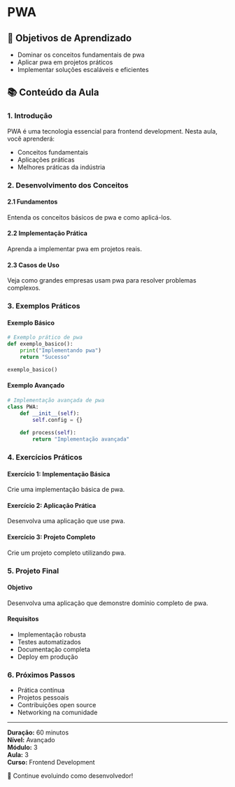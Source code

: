 # PWA

## 🎯 Objetivos de Aprendizado
- Dominar os conceitos fundamentais de pwa
- Aplicar pwa em projetos práticos
- Implementar soluções escaláveis e eficientes

## 📚 Conteúdo da Aula

### 1. Introdução
PWA é uma tecnologia essencial para frontend development. Nesta aula, você aprenderá:

- Conceitos fundamentais
- Aplicações práticas
- Melhores práticas da indústria

### 2. Desenvolvimento dos Conceitos

#### 2.1 Fundamentos
Entenda os conceitos básicos de pwa e como aplicá-los.

#### 2.2 Implementação Prática
Aprenda a implementar pwa em projetos reais.

#### 2.3 Casos de Uso
Veja como grandes empresas usam pwa para resolver problemas complexos.

### 3. Exemplos Práticos

#### Exemplo Básico
```python
# Exemplo prático de pwa
def exemplo_basico():
    print("Implementando pwa")
    return "Sucesso"

exemplo_basico()
```

#### Exemplo Avançado
```python
# Implementação avançada de pwa
class PWA:
    def __init__(self):
        self.config = {}
    
    def process(self):
        return "Implementação avançada"
```

### 4. Exercícios Práticos

#### Exercício 1: Implementação Básica
Crie uma implementação básica de pwa.

#### Exercício 2: Aplicação Prática
Desenvolva uma aplicação que use pwa.

#### Exercício 3: Projeto Completo
Crie um projeto completo utilizando pwa.

### 5. Projeto Final

#### Objetivo
Desenvolva uma aplicação que demonstre domínio completo de pwa.

#### Requisitos
- Implementação robusta
- Testes automatizados
- Documentação completa
- Deploy em produção

### 6. Próximos Passos

- Prática contínua
- Projetos pessoais
- Contribuições open source
- Networking na comunidade

---

**Duração:** 60 minutos  
**Nível:** Avançado  
**Módulo:** 3  
**Aula:** 3  
**Curso:** Frontend Development

🎉 Continue evoluindo como desenvolvedor!
